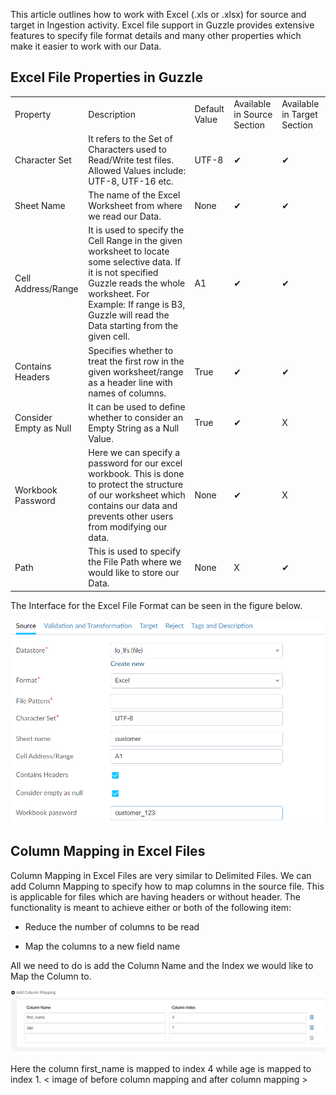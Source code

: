 This article outlines how to work with Excel (.xls or .xlsx)  for source and target in Ingestion activity.  Excel file support in Guzzle provides extensive features to specify file format details and many other properties which make it easier to work with our Data. 

## Excel File Properties in Guzzle

<table>
  <tr>
    <td>Property </td>
    <td>Description</td>
    <td>Default Value</td>
    <td>Available in Source Section</td>
    <td>Available in Target Section</td>
  </tr>
  <tr>
    <td>Character Set</td>
    <td>It refers to the Set of Characters used to Read/Write test files. Allowed Values include: UTF-8, UTF-16 etc.</td>
    <td>UTF-8</td>
    <td>✔</td>
    <td>✔</td>
  </tr>
  <tr>
    <td>Sheet Name</td>
    <td>The name of the Excel Worksheet from where we read our Data.</td>
    <td>None</td>
    <td>✔</td>
    <td>✔</td>
  </tr>
  <tr>
    <td>Cell Address/Range</td>
    <td>It is used to specify the Cell Range in the given worksheet to locate some selective data. If it is not specified Guzzle reads the whole worksheet.
For Example: If range is B3, Guzzle will read the Data starting from the given cell.</td>
    <td>A1</td>
    <td>✔</td>
    <td>✔</td>
  </tr>
  <tr>
    <td>Contains Headers</td>
    <td>Specifies whether to treat the first row in the given worksheet/range as a header line with names of columns.</td>
    <td>True</td>
    <td>✔</td>
    <td>✔</td>
  </tr>
  <tr>
    <td>Consider Empty as Null</td>
    <td>It can be used to define whether to consider an Empty String as a Null Value.</td>
    <td>True</td>
    <td>✔</td>
    <td>X</td>
  </tr>
  <tr>
    <td>Workbook Password</td>
    <td>Here we can specify a password for our excel workbook. This is done to protect the structure of our worksheet which contains our data and prevents other users from modifying our data.</td>
    <td>None</td>
    <td>✔</td>
    <td>X</td>
  </tr>
  <tr>
    <td>Path</td>
    <td>This is used to specify the File Path where we would like to store our Data.</td>
    <td>None</td>
    <td>X</td>
    <td>✔</td>
  </tr>
</table>


The Interface for the Excel File Format can be seen in the figure below.

![image alt text](/img/docs/how-to-guides/ingest_data/excel1.png)

## Column Mapping in Excel Files

Column Mapping in Excel Files are very similar to Delimited Files. We can add Column Mapping to specify how to map columns in the source file. This is applicable for files which are having headers or without header. The functionality is meant to achieve either or both of the following item:

* Reduce the number of columns to be read

* Map the columns to a new field name

All we need to do is add the Column Name and the Index we would like to Map the Column to.

![image alt text](/img/docs/how-to-guides/ingest_data/excel2.png)

Here the column first_name is mapped to index 4 while age is mapped to index 1.
< image of before column mapping and after column mapping >

